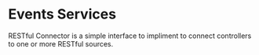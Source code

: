 # Events Services

RESTful Connector is a simple interface to impliment to connect controllers to one or more RESTful sources.
